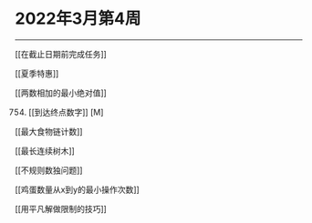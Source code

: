 # 2022年3月第4周

---
[[在截止日期前完成任务]]  

[[夏季特惠]]

[[两数相加的最小绝对值]]

754. [[到达终点数字]] [M]

[[最大食物链计数]]  

[[最长连续树木]]

[[不规则数独问题]]

[[鸡蛋数量从x到y的最小操作次数]]

[[用平凡解做限制的技巧]]